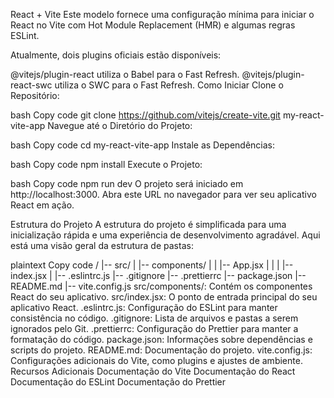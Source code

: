 React + Vite
Este modelo fornece uma configuração mínima para iniciar o React no Vite com Hot Module Replacement (HMR) e algumas regras ESLint.

Atualmente, dois plugins oficiais estão disponíveis:

@vitejs/plugin-react utiliza o Babel para o Fast Refresh.
@vitejs/plugin-react-swc utiliza o SWC para o Fast Refresh.
Como Iniciar
Clone o Repositório:

bash
Copy code
git clone https://github.com/vitejs/create-vite.git my-react-vite-app
Navegue até o Diretório do Projeto:

bash
Copy code
cd my-react-vite-app
Instale as Dependências:

bash
Copy code
npm install
Execute o Projeto:

bash
Copy code
npm run dev
O projeto será iniciado em http://localhost:3000. Abra este URL no navegador para ver seu aplicativo React em ação.

Estrutura do Projeto
A estrutura do projeto é simplificada para uma inicialização rápida e uma experiência de desenvolvimento agradável. Aqui está uma visão geral da estrutura de pastas:

plaintext
Copy code
/
|-- src/
|   |-- components/
|   |   |-- App.jsx
|   |
|   |-- index.jsx
|
|-- .eslintrc.js
|-- .gitignore
|-- .prettierrc
|-- package.json
|-- README.md
|-- vite.config.js
src/components/: Contém os componentes React do seu aplicativo.
src/index.jsx: O ponto de entrada principal do seu aplicativo React.
.eslintrc.js: Configuração do ESLint para manter consistência no código.
.gitignore: Lista de arquivos e pastas a serem ignorados pelo Git.
.prettierrc: Configuração do Prettier para manter a formatação do código.
package.json: Informações sobre dependências e scripts do projeto.
README.md: Documentação do projeto.
vite.config.js: Configurações adicionais do Vite, como plugins e ajustes de ambiente.
Recursos Adicionais
Documentação do Vite
Documentação do React
Documentação do ESLint
Documentação do Prettier
